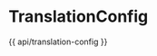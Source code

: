 <!-- ======================================================================
--- Search engine
title:          TranslationConfig
keywords:       TranslationConfig
description:    TranslationConfig.
--- Menu system
order:          20
text:           TranslationConfig
hidden:         false
umbel:          false
--- Page properties
id:             
document:       
layout:         layout-2-left
$-left:         #side-menu
searchable:     true
--- Side menu
side-menu-root:     /api
side-menu-header:   API
side-menu-top:      API
side-menu-depth:    1
======================================================================= -->

# TranslationConfig

{{ api/translation-config }}
